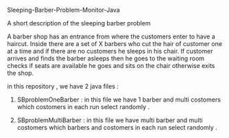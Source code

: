 Sleeping-Barber-Problem-Monitor-Java

A short description of the sleeping barber problem

A barber shop has an entrance from where the customers enter to have a haircut. Inside there are a set of X barbers who cut the hair of customer one at a time and if there are no customers he sleeps in his chair. If customer arrives and finds the barber asleeps then he goes to the waiting room checks if seats are available he goes and sits on the chair otherwise exits the shop.


in this repository , we have 2 java files :
1) SBproblemOneBarber : in this file we have 1 barber and multi costomers which costomers in each run select randomly .

1) SBproblemMultiBarber : in this file we have multi barber and multi costomers which barbers and costomers in each run select randomly .


